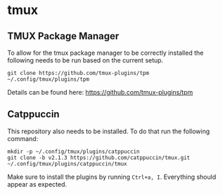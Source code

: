 # tmux

## TMUX Package Manager

To allow for the tmux package manager to be correctly installed the following needs to be run based on the current setup.

```
git clone https://github.com/tmux-plugins/tpm ~/.config/tmux/plugins/tpm
```
Details can be found here: https://github.com/tmux-plugins/tpm

## Catppuccin

This repository also needs to be installed. To do that run the following command:

```
mkdir -p ~/.config/tmux/plugins/catppuccin
git clone -b v2.1.3 https://github.com/catppuccin/tmux.git ~/.config/tmux/plugins/catppuccin/tmux
```

Make sure to install the plugins by running `Ctrl+a, I`. Everything should appear as expected.

